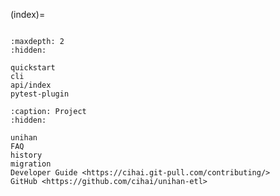 (index)=

```{include} ../README.md

```

```{toctree}
:maxdepth: 2
:hidden:

quickstart
cli
api/index
pytest-plugin

```

```{toctree}
:caption: Project
:hidden:

unihan
FAQ
history
migration
Developer Guide <https://cihai.git-pull.com/contributing/>
GitHub <https://github.com/cihai/unihan-etl>
```
